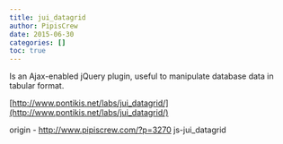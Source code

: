 ```yaml
---
title: jui_datagrid
author: PipisCrew
date: 2015-06-30
categories: []
toc: true
---
```


Is an Ajax-enabled jQuery plugin, useful to manipulate database data in tabular format.

[http://www.pontikis.net/labs/jui_datagrid/](http://www.pontikis.net/labs/jui_datagrid/)

origin - http://www.pipiscrew.com/?p=3270 js-jui_datagrid